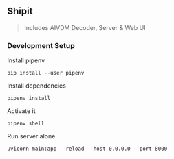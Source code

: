 ## Shipit
> Includes AIVDM Decoder, Server & Web UI

### Development Setup
Install pipenv

`pip install --user pipenv`

Install dependencies

`pipenv install`

Activate it

`pipenv shell`

Run server alone

`uvicorn main:app --reload --host 0.0.0.0 --port 8000`